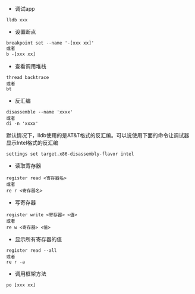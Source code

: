 - 调试app

`lldb xxx`

- 设置断点

```txt
breakpoint set --name '-[xxx xx]'
或者
b -[xxx xx]
```

- 查看调用堆栈

```
thread backtrace
或者
bt
```

- 反汇编

```
disassemble --name 'xxxx'
或者
di -n 'xxxx'
```

默认情况下，lldb使用的是AT&T格式的反汇编。可以说使用下面的命令让调试器显示Intel格式的反汇编

```
settings set target.x86-disassembly-flavor intel
```

- 读取寄存器

```
register read <寄存器名>
或者
re r <寄存器名>
```

- 写寄存器

```
register write <寄存器> <值>
或者
re w <寄存器> <值>
```

- 显示所有寄存器的值

```
register read --all
或者
re r -a
```

- 调用框架方法

```
po [xxx xx]
```

